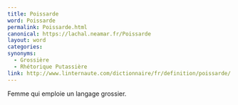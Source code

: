 ```yaml
---
title: Poissarde
word: Poissarde
permalink: Poissarde.html
canonical: https://lachal.neamar.fr/Poissarde
layout: word
categories:
synonyms:
  - Grossière
  - Rhétorique Putassière
link: http://www.linternaute.com/dictionnaire/fr/definition/poissarde/
---
```


Femme qui emploie un langage grossier.

